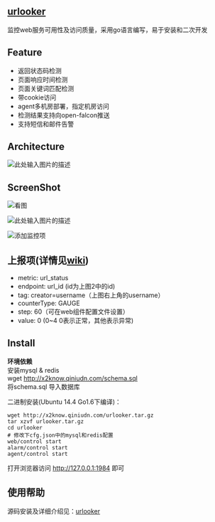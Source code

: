 <!-- toc -->

## [urlooker][1]
监控web服务可用性及访问质量，采用go语言编写，易于安装和二次开发

## Feature
- 返回状态码检测
- 页面响应时间检测
- 页面关键词匹配检测
- 带cookie访问
- agent多机房部署，指定机房访问
- 检测结果支持向open-falcon推送
- 支持短信和邮件告警

## Architecture
![此处输入图片的描述][2]

## ScreenShot

![看图][3]

![此处输入图片的描述][4]

![添加监控项][5]

## 上报项(详情见[wiki][6])
- metric: url_status
- endpoint: url_id  (id为上图2中的id)
- tag: creator=username（上图右上角的username）
- counterType: GAUGE
- step: 60（可在web组件配置文件设置）
- value: 0 (0~4 0表示正常，其他表示异常)

## Install

**环境依赖**   
安装mysql & redis      
wget http://x2know.qiniudn.com/schema.sql      
将schema.sql 导入数据库  

二进制安装(Ubuntu 14.4 Go1.6下编译)：

    wget http://x2know.qiniudn.com/urlooker.tar.gz
    tar xzvf urlooker.tar.gz
    cd urlooker
    # 修改下cfg.json中的mysql和redis配置
    web/control start
    alarm/control start
    agent/control start

打开浏览器访问 http://127.0.0.1:1984 即可


## 使用帮助
源码安装及详细介绍见：[urlooker][7]  


  [1]: https://github.com/urlooker
  [2]: https://github.com/urlooker/wiki/raw/master/img/urlooker4.png
  [3]: https://github.com/urlooker/wiki/raw/master/img/urlooker1.png
  [4]: https://github.com/urlooker/wiki/raw/master/img/urlooker3.png
  [5]: https://github.com/urlooker/wiki/raw/master/img/urlooker2.png
  [6]: https://github.com/URLooker/wiki/wiki/open-falcon-%E4%B8%8A%E6%8A%A5%E9%A1%B9%E4%BB%8B%E7%BB%8D
  [7]: https://github.com/710leo/urlooker/blob/master/README.md